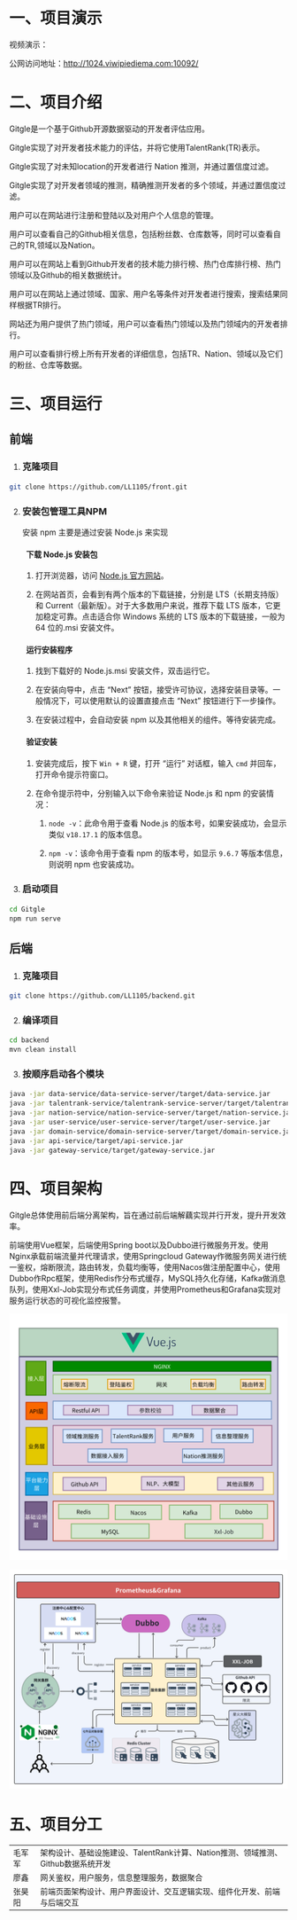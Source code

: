 # 一、项目演示

视频演示：

公网访问地址：http://1024.viwipiediema.com:10092/

# 二、项目介绍

Gitgle是一个基于Github开源数据驱动的开发者评估应用。

Gitgle实现了对开发者技术能力的评估，并将它使用TalentRank(TR)表示。

Gitgle实现了对未知location的开发者进行 Nation 推测，并通过置信度过滤。

Gitgle实现了对开发者领域的推测，精确推测开发者的多个领域，并通过置信度过滤。

用户可以在网站进行注册和登陆以及对用户个人信息的管理。

用户可以查看自己的Github相关信息，包括粉丝数、仓库数等，同时可以查看自己的TR,领域以及Nation。

用户可以在网站上看到Github开发者的技术能力排行榜、热门仓库排行榜、热门领域以及Github的相关数据统计。

用户可以在网站上通过领域、国家、用户名等条件对开发者进行搜索，搜索结果同样根据TR排行。

网站还为用户提供了热门领域，用户可以查看热门领域以及热门领域内的开发者排行。

用户可以查看排行榜上所有开发者的详细信息，包括TR、Nation、领域以及它们的粉丝、仓库等数据。

# 三、项目运行

## 前端

1. ### 克隆项目


```Bash
git clone https://github.com/LL1105/front.git
```

2. ### 安装包管理工具NPM

   安装 npm 主要是通过安装 Node.js 来实现

   ####   下载 Node.js 安装包

    1. 打开浏览器，访问 [Node.js 官方网站](https://nodejs.org/)。

    2. 在网站首页，会看到有两个版本的下载链接，分别是 LTS（长期支持版）和 Current（最新版）。对于大多数用户来说，推荐下载 LTS 版本，它更加稳定可靠。点击适合你 Windows 系统的 LTS 版本的下载链接，一般为 64 位的.msi 安装文件。


   ####   运行安装程序
    
   1. 找到下载好的 Node.js.msi 安装文件，双击运行它。
        
   2. 在安装向导中，点击 “Next” 按钮，接受许可协议，选择安装目录等。一般情况下，可以使用默认的设置直接点击 “Next” 按钮进行下一步操作。
        
   3. 在安装过程中，会自动安装 npm 以及其他相关的组件。等待安装完成。
        
    
      
    
   ####   验证安装
    
   1. 安装完成后，按下 `Win + R` 键，打开 “运行” 对话框，输入 `cmd` 并回车，打开命令提示符窗口。
        
   2. 在命令提示符中，分别输入以下命令来验证 Node.js 和 npm 的安装情况：
        
        1. `node -v`：此命令用于查看 Node.js 的版本号，如果安装成功，会显示类似 `v18.17.1` 的版本信息。
            
        2. `npm -v`：该命令用于查看 npm 的版本号，如显示 `9.6.7` 等版本信息，则说明 npm 也安装成功。



3. ### 启动项目


```Bash
cd Gitgle
npm run serve
```

## 后端

1. ### 克隆项目


```Bash
git clone https://github.com/LL1105/backend.git
```

2. ### 编译项目


```Bash
cd backend
mvn clean install
```

3. ### 按顺序启动各个模块


```Bash
java -jar data-service/data-service-server/target/data-service.jar
java -jar talentrank-service/talentrank-service-server/target/talentrank-service.jar
java -jar nation-service/nation-service-server/target/nation-service.jar
java -jar user-service/user-service-server/target/user-service.jar
java -jar domain-service/domain-service-server/target/domain-service.jar
java -jar api-service/target/api-service.jar
java -jar gateway-service/target/gateway-service.jar
```

# 四、项目架构

Gitgle总体使用前后端分离架构，旨在通过前后端解藕实现并行开发，提升开发效率。

前端使用Vue框架，后端使用Spring boot以及Dubbo进行微服务开发。使用Nginx承载前端流量并代理请求，使用Springcloud Gateway作微服务网关进行统一鉴权，熔断限流，路由转发，负载均衡等，使用Nacos做注册配置中心，使用Dubbo作Rpc框架，使用Redis作分布式缓存，MySQL持久化存储，Kafka做消息队列，使用Xxl-Job实现分布式任务调度，并使用Prometheus和Grafana实现对服务运行状态的可视化监控报警。

![](./docs/assert/whiteboard_exported_image.png)

![](./docs/assert/whiteboard_exported_image_0.png)

# 五、项目分工

|     |                                                     |
| --- | --------------------------------------------------- |
| 毛军军 | 架构设计、基础设施建设、TalentRank计算、Nation推测、领域推测、Github数据系统开发 |
| 廖鑫  | 网关鉴权，用户服务，信息整理服务，数据聚合                               |
| 张昊阳 | 前端页面架构设计、用户界面设计、交互逻辑实现、组件化开发、前端与后端交互                |
